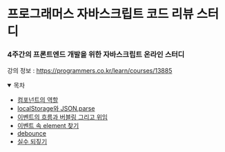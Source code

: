 # 프로그래머스 자바스크립트 코드 리뷰 스터디

### 4주간의 프론트엔드 개발을 위한 자바스크립트 온라인 스터디

강의 정보 : https://programmers.co.kr/learn/courses/13885

<details open>
    <summary>목차</summary>
    <div markdown="1">
        <ul>
            <li><a href="log.md#컴포넌트의-역할">컴포넌트의 역할</a></li>
            <li><a href="log.md#localstorage와-jsonparse">localStorage와 JSON.parse</a></li>
            <li><a href="log.md#이벤트의-흐름과-버블링-그리고-위임">이벤트의 흐름과 버블링 그리고 위임</a></li>
            <li><a href="log.md#이벤트-속-element-찾기">이벤트 속 element 찾기</a></li>
            <li><a href="log.md#debounce">debounce</a></li>
            <li><a href="log.md#실수-되짚기">실수 되짚기</a></li>
        </ul>
    </div>
</details>
